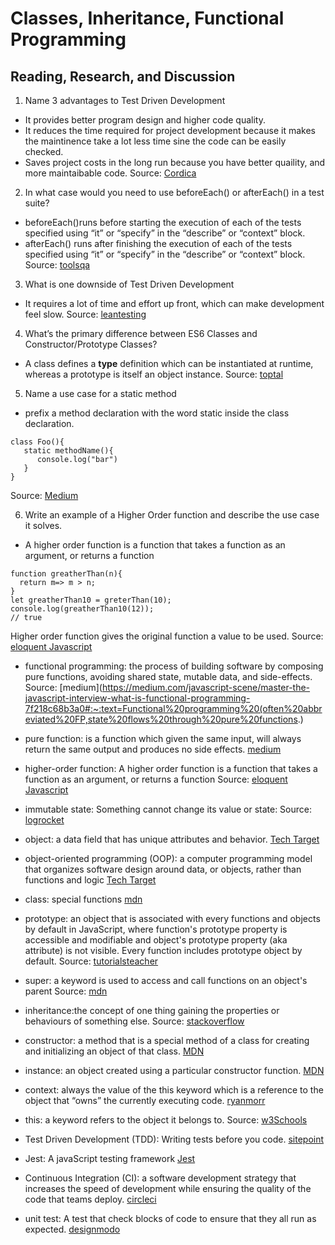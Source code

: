 # Classes, Inheritance, Functional Programming

## Reading, Research, and Discussion

1. Name 3 advantages to Test Driven Development

- It provides better program design and higher code quality.
- It reduces the time required for project development because it makes the maintinence take a lot less time sine the code can be easily checked.
- Saves project costs in the long run because you have better quaility, and more maintaibable code. 
Source: [Cordica](https://www.codica.com/blog/test-driven-development-benefits/)
2. In what case would you need to use beforeEach() or afterEach() in a test suite?
- beforeEach()runs before starting the execution of each of the tests specified using “it” or “specify” in the “describe” or “context” block.
- afterEach() runs after finishing the execution of each of the tests specified using “it” or “specify” in the “describe” or “context” block.
Source: [toolsqa](https://www.toolsqa.com/cypress/cypress-hooks/)
3. What is one downside of Test Driven Development
  - It requires a lot of time and effort up front, which can make development feel slow. Source: [leantesting](https://leantesting.com/test-driven-development/)
4. What’s the primary difference between ES6 Classes and Constructor/Prototype Classes?
- A class defines a **type** definition which can be instantiated at runtime, whereas a prototype is itself an object instance. Source: [toptal](https://www.toptal.com/javascript/es6-class-chaos-keeps-js-developer-up#:~:text=A%20child%20of%20an%20ES6,t%20implemented%20on%20the%20child.)
5. Name a use case for a static method
- prefix a method declaration with the word static inside the class declaration.
```
class Foo(){
   static methodName(){
      console.log("bar")
   }
}
```
Source: [Medium](https://medium.com/@yyang0903/static-objects-static-methods-in-es6-1c026dbb8bb1)

6. Write an example of a Higher Order function and describe the use case it solves.
* A higher order function is a function that takes a function as an argument, or returns a function

``` 
function greatherThan(n){
  return m=> m > n;
}
let greatherThan10 = greterThan(10);
console.log(greatherThan10(12));
// true
```
Higher order function gives the original function a value to be used.
Source: [eloquent Javascript](https://eloquentjavascript.net/05_higher_order.html)

* functional programming: the process of building software by composing pure functions, avoiding shared state, mutable data, and side-effects. 
Source: [medium](https://medium.com/javascript-scene/master-the-javascript-interview-what-is-functional-programming-7f218c68b3a0#:~:text=Functional%20programming%20(often%20abbreviated%20FP,state%20flows%20through%20pure%20functions.)
* pure function:  is a function which given the same input, will always return the same output and produces no side effects. [medium](https://medium.com/javascript-scene/master-the-javascript-interview-what-is-a-pure-function-d1c076bec976)
* higher-order function: A higher order function is a function that takes a function as an argument, or returns a function Source: [eloquent Javascript](https://eloquentjavascript.net/05_higher_order.html)
* immutable state: Something cannot change its value or state: Source: [logrocket](https://blog.logrocket.com/immutability-in-react-ebe55253a1cc/)
* object:  a data field that has unique attributes and behavior. [Tech Target](https://searchapparchitecture.techtarget.com/definition/object-oriented-programming-OOP#:~:text=Object%2Doriented%20programming%20(OOP)%20is%20a%20computer%20programming%20model,has%20unique%20attributes%20and%20behavior.)
* object-oriented programming (OOP): a computer programming model that organizes software design around data, or objects, rather than functions and logic [Tech Target](https://searchapparchitecture.techtarget.com/definition/object-oriented-programming-OOP#:~:text=Object%2Doriented%20programming%20(OOP)%20is%20a%20computer%20programming%20model,has%20unique%20attributes%20and%20behavior.)

* class: special functions [mdn](https://developer.mozilla.org/en-US/docs/Web/JavaScript/Reference/Classes)
* prototype: an object that is associated with every functions and objects by default in JavaScript, where function's prototype property is accessible and modifiable and object's prototype property (aka attribute) is not visible.
Every function includes prototype object by default. Source: [tutorialsteacher](https://www.tutorialsteacher.com/javascript/prototype-in-javascript#:~:text=The%20prototype%20is%20an%20object,includes%20prototype%20object%20by%20default.)
* super: a keyword is used to access and call functions on an object's parent Source: [ mdn](https://developer.mozilla.org/en-US/docs/Web/JavaScript/Reference/Operators/super)
* inheritance:the concept of one thing gaining the properties or behaviours of something else. Source: [stackoverflow](https://stackoverflow.com/questions/5027045/what-is-inheritance-in-javascript)
* constructor: a method that is a special method of a class for creating and initializing an object of that class. [MDN](https://developer.mozilla.org/en-US/docs/Web/JavaScript/Reference/Classes/constructor)
* instance:  an object created using a particular constructor function. [MDN](https://developer.mozilla.org/en-US/docs/Web/JavaScript/Guide/Details_of_the_Object_Model#:~:text=In%20JavaScript%2C%20%22instance%22%20does,using%20a%20particular%20constructor%20function.)
* context: always the value of the this keyword which is a reference to the object that “owns” the currently executing code. [ryanmorr](http://ryanmorr.com/understanding-scope-and-context-in-javascript/)
* this: a keyword refers to the object it belongs to. Source: [w3Schools](https://www.w3schools.com/js/js_this.asp#:~:text=The%20JavaScript%20this%20keyword%20refers,on%20where%20it%20is%20used%3A&text=In%20a%20function%2C%20this%20refers,element%20that%20received%20the%20event.)
* Test Driven Development (TDD): Writing tests before you code. [sitepoint](https://www.sitepoint.com/learning-javascript-test-driven-development-by-example/#:~:text=Having%20a%20set%20of%20tests,%2Ddriven%20development%20(TDD).)
* Jest: A javaScript testing framework [Jest](https://jestjs.io/)
* Continuous Integration (CI):  a software development strategy that increases the speed of development while ensuring the quality of the code that teams deploy. [circleci](https://circleci.com/continuous-integration/?utm_source=Google&utm_medium=SEM&utm_campaign=(Alpha)%20Search%20Signup%20Non%20Branded&utm_content=(Alpha)%20Search%20Signup%20Non%20Branded-Eng-NonBranded-Continuous%20Integration&utm_term=G2Crowd-ciPage&gclid=CjwKCAjwps75BRAcEiwAEiACMYprt7BOc6PJ-76k8UTNsz5lRjY7vZ7qtIVKhTOMkit8ldYfIIV47BoCKcAQAvD_BwE)
* unit test: A test that check blocks of code to ensure that they all run as expected. [designmodo](https://designmodo.com/test-javascript-unit/#:~:text=Every%20unit%20test%20is%20made,works%20properly%20for%20all%20cases.&text=A%20frequent%20topic%20of%20debate,and%20BDD%20for%20unit%20testing.)